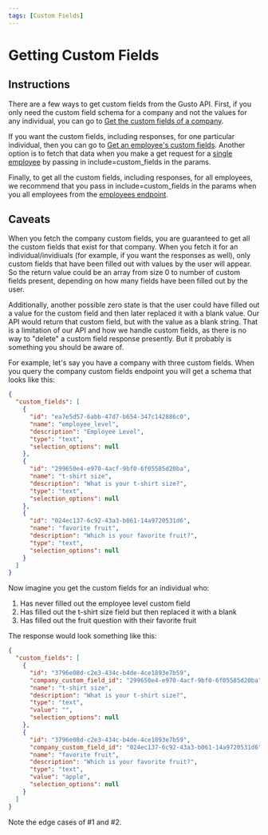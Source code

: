 ```yaml
---
tags: [Custom Fields]
---
```


# Getting Custom Fields

## Instructions

There are a few ways to get custom fields from the Gusto API. First, if you only need the custom field schema for a company and not the values for any individual, you can go to [Get the custom fields of a company](https://gusto.stoplight.io/docs/api/reference/Gusto-API.v1.yaml/paths/~1v1~1companies~1%7Bcompany_id%7D~1custom_fields/get).

If you want the custom fields, including responses, for one particular individual, then you can go to [Get an employee's custom fields](https://gusto.stoplight.io/docs/api/reference/Gusto-API.v1.yaml/paths/~1v1~1employees~1%7Bemployee_id%7D~1custom_fields/get). Another option is to fetch that data when you make a get request for a [single employee](https://gusto.stoplight.io/docs/api/reference/Gusto-API.v1.yaml/paths/~1v1~1employees~1%7Bemployee_id%7D/get) by passing in include=custom_fields in the params.

Finally, to get all the custom fields, including responses, for all employees, we recommend that you pass in include=custom_fields in the params when you all employees from the [employees endpoint](https://gusto.stoplight.io/docs/api/reference/Gusto-API.v1.yaml/paths/~1v1~1companies~1%7Bcompany_id%7D~1employees/get).

## Caveats

When you fetch the company custom fields, you are guaranteed to get all the custom fields that exist for that company. When you fetch it for an individual/invidiuals (for example, if you want the responses as well), only custom fields that have been filled out with values by the user will appear. So the return value could be an array from size 0 to number of custom fields present, depending on how many fields have been filled out by the user.

Additionally, another possible zero state is that the user could have filled out a value for the custom field and then later replaced it with a blank value. Our API would return that custom field, but with the value as a blank string. That is a limitation of our API and how we handle custom fields, as there is no way to "delete" a custom field response presently. But it probably is something you should be aware of.

For example, let's say you have a company with three custom fields. When you query the company custom fields endpoint you will get a schema that looks like this:
```json
{
  "custom_fields": [
    {
      "id": "ea7e5d57-6abb-47d7-b654-347c142886c0",
      "name": "employee_level",
      "description": "Employee Level",
      "type": "text",
      "selection_options": null
    },
    {
      "id": "299650e4-e970-4acf-9bf0-6f05585d20ba",
      "name": "t-shirt size",
      "description": "What is your t-shirt size?",
      "type": "text",
      "selection_options": null
    },
    {
      "id": "024ec137-6c92-43a3-b061-14a9720531d6",
      "name": "favorite fruit",
      "description": "Which is your favorite fruit?",
      "type": "text",
      "selection_options": null
    }
  ]
}
```

Now imagine you get the custom fields for an individual who:
1. Has never filled out the employee level custom field
2. Has filled out the t-shirt size field but then replaced it with a blank
3. Has filled out the fruit question with their favorite fruit

The response would look something like this:
```json
{
  "custom_fields": [
    {
      "id": "3796e08d-c2e3-434c-b4de-4ce1893e7b59",
      "company_custom_field_id": "299650e4-e970-4acf-9bf0-6f05585d20ba",
      "name": "t-shirt size",
      "description": "What is your t-shirt size?",
      "type": "text",
      "value": "",
      "selection_options": null
    },
    {
      "id": "3796e08d-c2e3-434c-b4de-4ce1893e7b59",
      "company_custom_field_id": "024ec137-6c92-43a3-b061-14a9720531d6",
      "name": "favorite fruit",
      "description": "Which is your favorite fruit?",
      "type": "text",
      "value": "apple",
      "selection_options": null
    }
  ]
}
```

Note the edge cases of #1 and #2.
